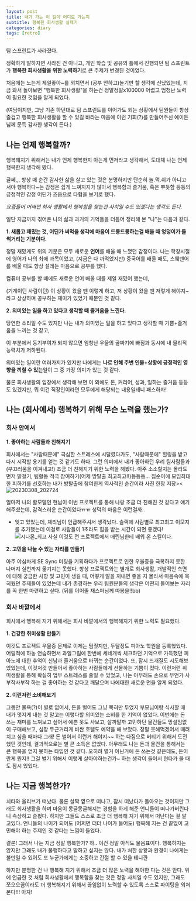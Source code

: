 ```yaml
---
layout: post
title: 내가 가는 이 길이 어디로 가는지
subtitle: 행복한 회사생활 실패기
categories: diary
tags: [retro]
---
```


팀 스프린트가 사라졌다.

정확하게 말하자면 사라진 건 아니고, 개인 학습 및 공유의 틀에서 진행되던 팀 스프린트가
**행복한 회사생활을 위한 노력하기**로 큰 주제가 변경된 것이었다.

처음에는 노는게 제일좋아~를 외치면서 (공부 안하고)놀기만 할 생각에 신났었는데,
지금 와서 돌아보면 "행복한 회사생활"을 하는건 정말정말x100000 어렵고 엄청난 노력이 필요한 것임을 알게 되었다.

(여담이지만, 그냥 기존 하던대로 팀 스프린트를 이어가도 되는 상황에서 팀원들이 항상 즐겁고 행복한 회사생활을 할 수 있길 바라는 마음에 이런 기회(?)를 만들어주신 에이든님께 문득 감사한 생각이 든다.)


## 나는 언제 행복할까?
행복해지기 위해서는 내가 언제 행복한지 아는게 먼저라고 생각해서, 도대체 나는 언제 행복한지 생각해 봤다.

글쎄,,, 항상 매 순간 감사한 삶을 살고 있는 것은 분명하지만 단순히 놀.먹.쉬가 아니고서야 행복하다~는 감정은 쉽게 느껴지지가 않아서
행복함과 즐거움, 혹은 뿌듯함 등등의 긍정적인 감정 어딘가 즈음으로 타협을 보기로 했다.

*요즘들어 어쩌면 회사 생활에서 행복함을 찾는건 사치일 수도 있겠다는 생각도 든다.*

일단 지금까지 겪어온 나의 삶과 과거의 기억들을 더듬어 정리해 본 "나"는 다음과 같다.

**1. 새롭고 재밌는 것, 어딘가 써먹을 생각에 마음이 드릉드릉하는걸 배울 때 엉덩이가 들썩거리는 기분이다.**

정말 재밌게도 위의 기분은 모두 새로운 **언어**를 배울 때 느꼈던 감정이다.
나는 학창시절에 영어가 나의 최애 과목이었고, (지금은 다 까먹었지만) 중국어를 배울 때도, 스웨덴어를 배울 때도 항상 설레는 마음으로 공부를 했다.

컴퓨터 공부를 할 때에도 새로운 언어 배울 때를 제일 재밌어 했는데,

(기계이던 사람이던) 이 상황이 왔을 땐 이렇게 하고, 저 상황이 왔을 땐 저렇게 해야지~ 라고 상상하며 공부하는 재미가 있었기 때문인 것 같다.

**2. 의미있는 일을 하고 있다고 생각할 때 즐거움을 느낀다.**

당연한 소리일 수도 있지만 나는 내가 의미있는 일을 하고 있다고 생각할 때 기쁨+즐거움을 느끼는 것 같고,

이 부분에서 동기부여가 되지 않으면 엄청난 우울의 골짜기에 빠짐과 동시에 내 물리적 능력치가 저하된다.

의미있는 일이란 여러가지가 있지만
나에게는 **나로 인해 주변 인물+상황에 긍정적인 영향을 끼칠 수 있는**일이 그 중 가장 의미가 있는 것 같다.

물론 회사생활의 입장에서 생각해 보면 이 외에도 돈, 커리어, 성과, 일하는 즐거움 등등도 있겠지만, 뭐 이건 직장인이라면 모두에게 해당되는 내용일테니 패스하자!


## 나는 (회사에서) 행복하기 위해 무슨 노력을 했는가?
### 회사 안에서
**1. 좋아하는 사람들과 친해지기**

회사에서는 "사람때문에" 극심한 스트레스에 시달렸다가도, "사람때문에" 힐링을 받고 다시 시작할 용기를 얻는 것 같기도 하다.
그런 의미에서 내가 좋아하던 우리 팀사람들과 (부끄러움을 이겨내고!) 조금 더 친해지기 위한 노력을 해봤다.
아주 소소할지는 몰라도 먼저 말걸기, 팀활동 적극 참여하기(어제 방탈출 최고최고!!)등등등...
집순이에 모임최대한 피하기를 선호하는 내가 방탈출에 참여한게 역사적인 순간이라 사진 한장 저장><
![20230308_202724](https://user-images.githubusercontent.com/47856202/223933209-19493ca9-7859-458a-9350-7be061cbe6be.jpg)

얼마저 나의 뢀모델인 현님이 이번 프로젝트를 통해 나랑 조금 더 친해진 것 같다고 얘기해주셨는데, 감격스러운 순간이었다ㅠㅠ 성덕의 마음은 이런걸까..

+ 잊고 있었는데, 체리님이 언급해주셔서 생각났다. 슬랙에 사람별로 최고최고 이모지를 추가했는데 이걸로 사람들이 1초라도 힘을 받는 시간이 되면 좋겠다!
![시나몬_최고](https://user-images.githubusercontent.com/47856202/223933310-0e260914-459f-4e01-b465-14c619bb815d.png)
사실 이것도 전 프로젝트에서 애린님한테 배워 온 스킬이다.


**2. 고민을 나눌 수 있는 자리를 만들기**

아주 야심차게 SE Sync 미팅을 기획하다가 프로젝트로 인한 우울증을 극복하지 못한 나머지 실천까지 옮기지는 못했다.
항상 프로젝트와는 별개로 회사생활, 개발적인 측면에 대해 궁금한 사항 및 고민이 생길 때, 어떻게 말을 꺼내면 좋을 지 몰라서 마음속에 묵혀뒀던 주제들이 있었는데
내가 존경하는 우리 팀원분들의 생각은 어떤지 들어보는 자리를 꼭 한번 마련하고 싶다. (뒤를 이어줄 재스퍼님께 따봉을!!bb)

### 회사 바깥에서
회사에서 행복해 지기 위해서는 회사 바깥에서의 행복해지기 위한 노력도 필요했다.

**1. 건강한 취미생활 만들기**

이것도 프로젝트 우울증 문제로 이제는 멈췄지만, 두달정도 피아노 학원을 등록했었다.
어릴적에 하농 연습하면서 과일그림에 한번에 세네개씩 체크하던 기억으로 가득했던 피아노에 대한 추억이 신남과 즐거움으로 바뀌는 순간이었다.
또, 잠시 뜨개질도 시도해보았었는데, 이것저것 만들어서 좋아하는 사람들에게 선물하는 기쁨이 컸다.
이런저런 취미생활을 통해 확실히 업무 스트레스를 줄일 수 있었고, 나는 아무래도 손으로 무언가 사부작사부작 하는 걸 좋아하는 것 같다고 깨달으며 나에대한 새로운 면을 알게 되었다.

**2. 이런저런 소비해보기**

그동안 물욕(?)이 별로 없어서, 돈을 벌어도 그냥 묵혀만 두었지 부모님이랑 식사할 때 내가 멋지게 내는 것 말고는 이렇다할 의미있는 소비를 한 기억이 없었다.
이번에는 돈 쓰는 재미를 느껴보고 싶어서 예쁜 옷도 사보고, 살까말까 고민하던 물건들도 망설임없이 구매해보고, 심장 두근거리게 비싼 호텔도 예약을 해 보았다.
정말 못해먹겠어서 때려치고 싶을 때마다 그래! 돈 벌어서 이런거 해야지~~ 하는 다짐으로 버티기 위해서 도전했던 것인데,
결과적으로는 별 큰 소득은 없었다. 아무래도 나는 돈과 물건을 통해서는 큰 행복을 얻지 못하는 타입인 것 같다.
오히려 별거 아닌거에 돈 쓰는것 같은데도, 돈이란게 뭔지!! 그걸 벌기 위해서 이렇게 살아야하는건가~ 하는 생각이 들어서 현타가 올 때도 잠시 있었다.

## 나는 지금 행복한가?
치타와 올리브가 떠났다. 물론 살짝 옆으로 떠나고, 잠시 떠났다가 돌아오는 것이지만
그래도 회사생활을 하며 마음이 몽글몽글해지는 경험을 하게 해준 언니들이 떠나가버린다니 속상하고 슬펐다.
하지만 그들도 스스로 조금 더 행복해 지기 위해서 떠난다는 걸 알고있다.
언니들의 나이가 되어도 (어쩌면 더더 나이가 들어도) 행복해 지는 건 끝없이 고민해야 하는 주제인 것 같다는 느낌이 들었다.


결론! 그래서 나는 지금 정말 행복한가?
하.. 이건 정말 아직도 물음표이다.
행복하지는 않지만 그래도 내가 불행하다고 말하고 싶지는 않다. 내가 처한 상황과 환경이 나에게는 불만일 수 있어도 또 누군가에게는 소중하고 간절 할 수 있을 테니깐

하지만 분명한 건 나 행복해 지기 위해서 조금 더 많은 노력을 해야한 다는 것은 안다.
위에 언급한 것 처럼 회사생활에서 행복함을 찾는 것은 정말 사치일 수도 있지만, 
그래도 쪼오오끔이라도 더 행복해지기 위해서 끊임없이 노력할 수 있도록 스스로 파이팅을 외쳐본다!!! 아자!



